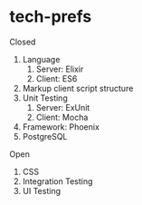 # tech-prefs
Closed
1. Language
   1. Server: Elixir
   1. Client: ES6
1. Markup client script structure
1. Unit Testing
   1. Server: ExUnit
   1. Client: Mocha
1. Framework: Phoenix
1. PostgreSQL

Open
1. CSS
1. Integration Testing
1. UI Testing
